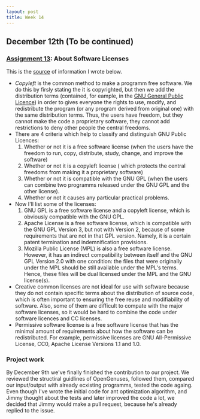 ```yaml
---
layout: post
title: Week 14
---
```



## December 12th (To be continued)
### [Assignment 13](http://www.compsci.hunter.cuny.edu/~sweiss/course_materials/cs_ossd/assignments/assignment_13_licenses.pdf):  About Software Licenses

This is the [source](https://www.gnu.org/licenses/licenses.html) of information I wrote below.

* *Copyleft* is the common method to make a programm free software. We do this by firsly stating the it is copyrighted, but then we add the distribution terms (contained, for eample, in the [GNU General Public Licence](https://www.gnu.org/licenses/gpl-3.0.html)) in order to gives everyone the rights to use, modify, and redistribute the program (or any program derived from original one) with the same distribution terms. Thus, the users have freedom, but they cannot make the code a proprietary software, they cannot add restrictions to deny other people the central freedoms.
* There are 4 criteria which help to classify and distinguish GNU Public Licences:
  1. Whether or not it is a free software license (when the users have the freedom to run, copy, distribute, study, change, and improve the software)
  2. Whether or not it is a copyleft license ( which protects the central freedoms from making it a proprietary software)
  3. Whether or not it is compatible with the GNU GPL (when the users can combine two programms released under the GNU GPL and the other license).
  4. Whether or not it causes any particular practical problems.
* Now I'll list some of the licenses:
  1. GNU GPL is a free software license and a copyleft license, which is obviously compatible with the GNU GPL.
  2. Apache License is a free software license, which is compatible with the GNU GPL Version 3, but not with Version 2, because of some requirements that are not in that GPL version. Namely, it is a certain patent termination and indemnification provisions.
  3. Mozilla Public License (MPL) is also a free software license. However, it has an indirect compatibility between itself and the GNU GPL Version 2.0 with one condition: the files that were originally under the MPL should be still available under the MPL's terms. Hence, these files will be dual licensed under the MPL and the GNU license(s).
* Creative common licenses are not ideal for use with software because they do not contain specific terms about the distribution of source code, which is often important to ensuring the free reuse and modifiability of software. Also, some of them are difficult to  compate with the major software licenses, so it would be hard to combine the code under software licences and CC licenses.
* Permissive software license is a free software license that has the minimal amount of requirements about how the software can be redistributed. For example, permissive licenses are GNU All-Permissive License, CC0, Apache License Versions 1.1 and 1.0.

### Project work
By December 9th we've finally finished the contribution to our project. We reviewed the structiral guidlines of OpenGenuses, followed them, compared our input/output with already ecxisting programms, tested the code againg. Even though I've wrote the initial code for ant optimization algorithm, and Jimmy thought about the tests and later improved the code a lot, we decided that Jimmy would make a pull request, because he's already replied to the issue.  
